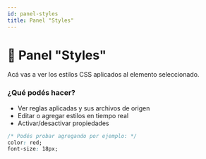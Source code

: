 ```yaml
---
id: panel-styles
title: Panel "Styles"
---
```


# 🎨 Panel "Styles"

Acá vas a ver los estilos CSS aplicados al elemento seleccionado.

### ¿Qué podés hacer?

- Ver reglas aplicadas y sus archivos de origen
- Editar o agregar estilos en tiempo real
- Activar/desactivar propiedades

```css
/* Podés probar agregando por ejemplo: */
color: red;
font-size: 18px;

